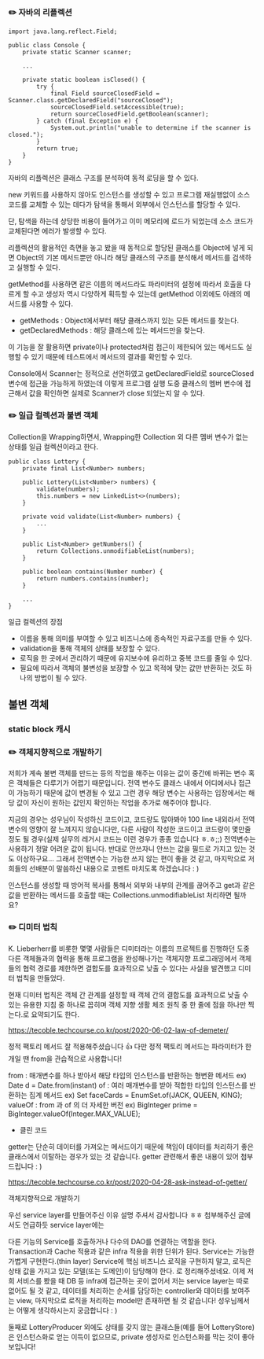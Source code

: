 ### ✏️ 자바의 리플렉션

```
import java.lang.reflect.Field;

public class Console {
    private static Scanner scanner;
    
    ...
    
    private static boolean isClosed() {
        try {
            final Field sourceClosedField = Scanner.class.getDeclaredField("sourceClosed");
            sourceClosedField.setAccessible(true);
            return sourceClosedField.getBoolean(scanner);
        } catch (final Exception e) {
            System.out.println("unable to determine if the scanner is closed.");
        }
        return true;
    }
}
```

자바의 리플렉션은 클래스 구조를 분석하여 동적 로딩을 할 수 있다.

new 키워드를 사용하지 않아도 인스턴스를 생성할 수 있고 프로그램 재실행없이 소스 코드를 교체할 수 있는 데다가 탐색을 통해서 외부에서 인스턴스를 할당할 수 있다.

단, 탐색을 하는데 상당한 비용이 들어가고 이미 메모리에 로드가 되었는데 소스 코드가 교체된다면 에러가 발생할 수 있다.

리플렉션의 활용적인 측면을 놓고 봤을 때 동적으로 할당된 클래스를 Object에 넣게 되면 Object의 기본 메서드뿐만 아니라 해당 클래스의 구조를 분석해서 메서드를 검색하고 실행할 수 있다.

getMethod를 사용하면 같은 이름의 메서드라도 파라미터의 설정에 따라서 호출을 다르게 할 수고 생성자 역시 다양하게 획득할 수 있는데 getMethod 이외에도 아래의 메서드를 사용할 수 있다.

- getMethods : Object에서부터 해당 클래스까지 있는 모든 메서드를 찾는다.
- getDeclaredMethods : 해당 클래스에 있는 메서드만을 찾는다.

이 기능을 잘 활용하면 private이나 protected처럼 접근이 제한되어 있는 메서드도 실행할 수 있기 때문에 테스트에서 메서드의 결과를 확인할 수 있다.

Console에서 Scanner는 정적으로 선언하였고 getDeclaredField로 sourceClosed 변수에 접근을 가능하게 하였는데 이렇게 프로그램 실행 도중 클래스의 멤버 변수에 접근해서 값을 확인하면 실제로 Scanner가 close 되었는지 알 수 있다.

### ✏️ 일급 컬렉션과 불변 객체

Collection을 Wrapping하면서, Wrapping한 Collection 외 다른 멤버 변수가 없는 상태를 일급 컬렉션이라고 한다.

```
public class Lottery {
    private final List<Number> numbers;
    
    public Lottery(List<Number> numbers) {
        validate(numbers);
        this.numbers = new LinkedList<>(numbers);
    }
    
    private void validate(List<Number> numbers) {
        ...
    }
    
    public List<Number> getNumbers() {
        return Collections.unmodifiableList(numbers);
    }
    
    public boolean contains(Number number) {
        return numbers.contains(number);
    }
    
    ...
}
```

일급 컬렉션의 장점
- 이름을 통해 의미를 부여할 수 있고 비즈니스에 종속적인 자료구조를 만들 수 있다.
- validation을 통해 객체의 상태를 보장할 수 있다.
- 로직을 한 곳에서 관리하기 때문에 유지보수에 유리하고 중복 코드를 줄일 수 있다.
- 필요에 따라서 객체의 불변성을 보장할 수 있고 목적에 맞는 값만 반환하는 것도 하나의 방법이 될 수 있다.

불변 객체
- 

### static block 캐시


### ✏️ 객체지향적으로 개발하기


저희가 계속 불변 객체를 만드는 등의 작업을 해주는 이유는 값이 중간에 바뀌는 변수 혹은 객체들은 다루기가 어렵기 때문입니다. 전역 변수도 클래스 내에서 어디에서나 접근이 가능하기 때문에 값이 변경될 수 있고 그런 경우 해당 변수는 사용하는 입장에서는 해당 값이 자신이 원하는 값인지 확인하는 작업을 추가로 해주어야 합니다.

지금의 경우는 성우님이 작성하신 코드이고, 코드량도 많아봐야 100 line 내외라서 전역변수의 영향이 잘 느껴지지 않습니다만, 다른 사람이 작성한 코드이고 코드량이 몇만줄 정도 될 경우(실제 실무의 레거시 코드는 이런 경우가 종종 있습니다 ㅎ.ㅎ;;) 전역변수는 사용하기 정말 어려운 값이 됩니다. 반대로 안쓰자니 안쓰는 값을 필드로 가지고 있는 것도 이상하구요... 그래서 전역변수는 가능한 쓰지 않는 편이 좋을 것 같고, 마지막으로 저희들의 선배분이 말씀하신 내용으로 코멘트 마치도록 하겠습니다 : )


인스턴스를 생성할 때 방어적 복사를 통해서 외부와 내부의 관계를 끊어주고 get과 같은 값을 반환하는 메서드를 호출할 때는 Collections.unmodifiableList 처리하면 될까요?

### ✏️ 디미터 법칙

K. Lieberherr를 비롯한 몇몇 사람들은 디미터라는 이름의 프로젝트를 진행하던 도중 다른 객체들과의 협력을 통해 프로그램을 완성해나가는 객체지향 프로그래밍에서 객체들의 협력 경로를 제한하면 결합도를 효과적으로 낮출 수 있다는 사실을 발견했고 디미터 법칙을 만들었다.

현재 디미터 법칙은 객체 간 관계를 설정할 때 객체 간의 결합도를 효과적으로 낮출 수 있는 유용한 지침 중 하나로 꼽히며 객체 지향 생활 체조 원칙 중 한 줄에 점을 하나만 찍는다.로 요약되기도 한다.

https://tecoble.techcourse.co.kr/post/2020-06-02-law-of-demeter/

정적 팩토리 메서드 잘 적용해주셨습니다 👍
다만 정적 팩토리 메서드는 파라미터가 한개일 땐 from을 관습적으로 사용합니다!

from : 매개변수를 하나 받아서 해당 타입의 인스턴스를 반환하는 형변환 메서드
ex) Date d = Date.from(instant)
of : 여러 매개변수를 받아 적합한 타입의 인스턴스를 반환하는 집계 메서드
ex) Set<Rank> faceCards = EnumSet.of(JACK, QUEEN, KING);
valueOf : from 과 of 의 더 자세한 버전
ex) BigInteger prime = BigInteger.valueOf(Integer.MAX_VALUE);
- 클린 코드


getter는 단순히 데이터를 가져오는 메서드이기 때문에 책임이 데이터를 처리하기 좋은 클래스에서 이탈하는 경우가 있는 것 같습니다. getter 관련해서 좋은 내용이 있어 첨부드립니다 : )

https://tecoble.techcourse.co.kr/post/2020-04-28-ask-instead-of-getter/



객체지향적으로 개발하기

우선 service layer를 만들어주신 이유 설명 주셔서 감사합니다 ㅎㅎ
첨부해주신 글에서도 언급하듯 service layer에는

다른 기능의 Service를 호출하거나 다수의 DAO를 연결하는 역할을 한다.
Transaction과 Cache 적용과 같은 infra 적용을 위한 단위가 된다.
Service는 가능한 가볍게 구현한다.(thin layer)
Service에 핵심 비즈니스 로직을 구현하지 말고, 로직은 상태 값을 가지고 있는 모델(또는 도메인)이 담당해야 한다.
로 정리해주셨네요. 이제 저희 서비스를 봤을 때 DB 등 infra에 접근하는 곳이 없어서 저는 service layer는 따로 없어도 될 것 같고, 데이터를 처리하는 순서를 담당하는 controller와 데이터를 보여주는 view, 마지막으로 로직을 처리하는 model만 존재하면 될 것 같습니다! 성우님께서는 어떻게 생각하시는지 궁금합니다 : )

둘째로 LotteryProducer 외에도 상태를 갖지 않는 클래스들(예를 들어 LotteryStore)은 인스턴스화로 얻는 이득이 없으므로, private 생성자로 인스턴스화를 막는 것이 좋아보입니다!

